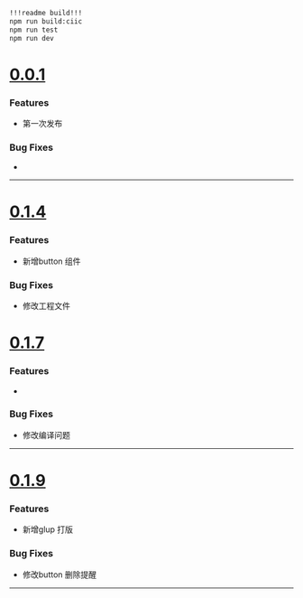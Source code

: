 ```bash
!!!readme build!!!
npm run build:ciic
npm run test
npm run dev 
```

# [0.0.1]()
### Features
* 第一次发布
### Bug Fixes
* 
---
# [0.1.4]()
### Features
* 新增button 组件
### Bug Fixes
* 修改工程文件

# [0.1.7]()
### Features
* 
### Bug Fixes
* 修改编译问题
---
# [0.1.9]()
### Features
* 新增glup 打版
### Bug Fixes
* 修改button 删除提醒
---